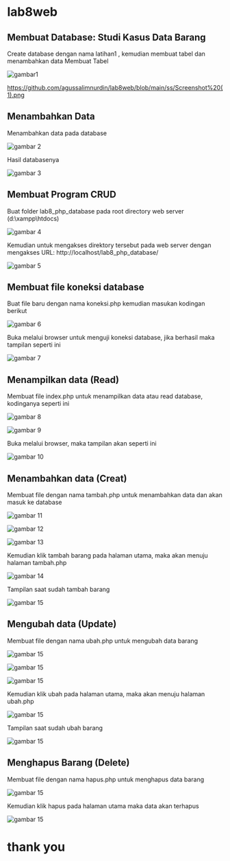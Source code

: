# lab8web
## Membuat Database: Studi Kasus Data Barang
Create database dengan nama latihan1 , kemudian membuat tabel dan menambahkan data
Membuat Tabel

![gambar1](ss/screenshot(1).png)

https://github.com/agussalimnurdin/lab8web/blob/main/ss/Screenshot%20(1).png


## Menambahkan Data
Menambahkan data pada database

![gambar 2](screenshot/ss2.png)

Hasil databasenya

![gambar 3](screenshot/ss3.png)

## Membuat Program CRUD
Buat folder lab8_php_database pada root directory web server (d:\xampp\htdocs)

![gambar 4](screenshot/ss4.png)

Kemudian untuk mengakses direktory tersebut pada web server dengan mengakses URL:
http://localhost/lab8_php_database/

![gambar 5](screenshot/ss5.png)

## Membuat file koneksi database
Buat file baru dengan nama koneksi.php  kemudian masukan kodingan berikut

![gambar 6](screenshot/ss6.png)

Buka melalui browser untuk menguji koneksi database, jika berhasil maka tampilan seperti ini

![gambar 7](screenshot/ss7.png)


## Menampilkan data (Read)
Membuat file index.php untuk menampilkan data atau read database, kodinganya seperti ini

![gambar 8](screenshot/ss8.png)

![gambar 9](screenshot/ss9.png)

Buka melalui browser, maka tampilan akan seperti ini

![gambar 10](screenshot/ss10.png)

## Menambahkan data (Creat)
Membuat file dengan nama tambah.php untuk menambahkan data dan akan masuk ke database

![gambar 11](screenshot/ss11.png)

![gambar 12](screenshot/ss12.png)

![gambar 13](screenshot/ss13.png)

Kemudian klik tambah barang pada halaman utama, maka akan menuju halaman tambah.php

![gambar 14](screenshot/ss14.png)

Tampilan saat sudah tambah barang

![gambar 15](screenshot/ss15.png)

## Mengubah data (Update)
Membuat file dengan nama ubah.php untuk mengubah data barang

![gambar 15](screenshot/ss16.png)

![gambar 15](screenshot/ss17.png)

![gambar 15](screenshot/ss18.png)

Kemudian klik ubah pada halaman utama, maka akan menuju halaman ubah.php

![gambar 15](screenshot/ss19.png)

Tampilan saat sudah ubah barang

![gambar 15](screenshot/ss20.png)

## Menghapus Barang (Delete)
Membuat file dengan nama hapus.php untuk menghapus data barang

![gambar 15](screenshot/ss21.png)

Kemudian klik hapus pada halaman utama maka data akan terhapus

![gambar 15](screenshot/ss22.png)

# thank you











